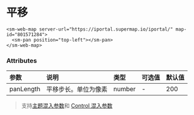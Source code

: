 # 平移

<sm-iframe src="https://iclient.supermap.io/examples/component/components_pan_vue.html"></sm-iframe>

```vue
<sm-web-map server-url="https://iportal.supermap.io/iportal/" map-id="801571284">
  <sm-pan position="top-left"></sm-pan>
</sm-web-map>
```

### Attributes

| 参数      | 说明                 | 类型   | 可选值 | 默认值 |
| :-------- | :------------------- | :----- | :----- | :----- |
| panLength | 平移步长。单位为像素 | number | -      | 200    |

> 支持[主题混入参数](/zh/api/mixin/mixin.md#theme)和 [Control 混入参数](/zh/api/mixin/mixin.md#control)
